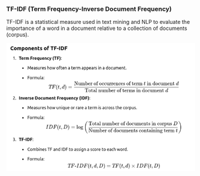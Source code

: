 ### TF-IDF (Term Frequency-Inverse Document Frequency)

TF-IDF is a statistical measure used in text mining and NLP to evaluate the importance of a word in a document relative to a collection of documents (corpus).


![alt text](assets/tf-idf.png)